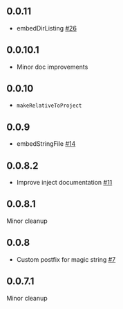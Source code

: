 ## 0.0.11

* embedDirListing [#26](https://github.com/snoyberg/file-embed/pull/26)

## 0.0.10.1

* Minor doc improvements

## 0.0.10

* `makeRelativeToProject`

## 0.0.9

* embedStringFile [#14](https://github.com/snoyberg/file-embed/pull/14)

## 0.0.8.2

* Improve inject documentation [#11](https://github.com/snoyberg/file-embed/issues/11)

## 0.0.8.1

Minor cleanup

## 0.0.8

* Custom postfix for magic string [#7](https://github.com/snoyberg/file-embed/issues/7)

## 0.0.7.1

Minor cleanup
